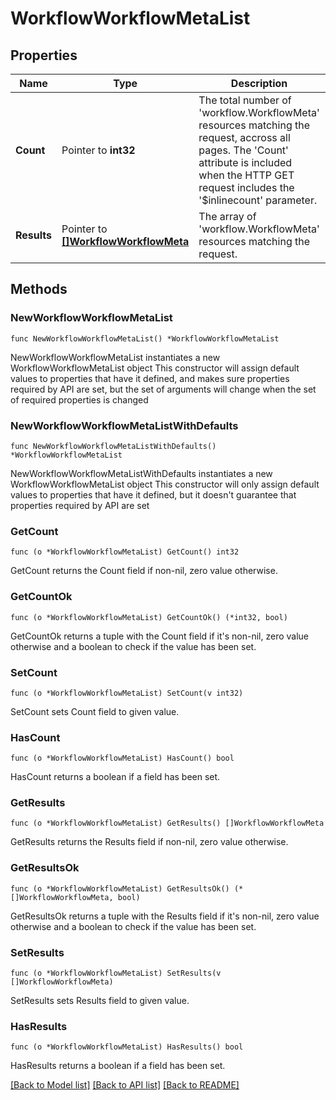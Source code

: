 # WorkflowWorkflowMetaList

## Properties

Name | Type | Description | Notes
------------ | ------------- | ------------- | -------------
**Count** | Pointer to **int32** | The total number of &#39;workflow.WorkflowMeta&#39; resources matching the request, accross all pages. The &#39;Count&#39; attribute is included when the HTTP GET request includes the &#39;$inlinecount&#39; parameter. | [optional] 
**Results** | Pointer to [**[]WorkflowWorkflowMeta**](workflow.WorkflowMeta.md) | The array of &#39;workflow.WorkflowMeta&#39; resources matching the request. | [optional] 

## Methods

### NewWorkflowWorkflowMetaList

`func NewWorkflowWorkflowMetaList() *WorkflowWorkflowMetaList`

NewWorkflowWorkflowMetaList instantiates a new WorkflowWorkflowMetaList object
This constructor will assign default values to properties that have it defined,
and makes sure properties required by API are set, but the set of arguments
will change when the set of required properties is changed

### NewWorkflowWorkflowMetaListWithDefaults

`func NewWorkflowWorkflowMetaListWithDefaults() *WorkflowWorkflowMetaList`

NewWorkflowWorkflowMetaListWithDefaults instantiates a new WorkflowWorkflowMetaList object
This constructor will only assign default values to properties that have it defined,
but it doesn't guarantee that properties required by API are set

### GetCount

`func (o *WorkflowWorkflowMetaList) GetCount() int32`

GetCount returns the Count field if non-nil, zero value otherwise.

### GetCountOk

`func (o *WorkflowWorkflowMetaList) GetCountOk() (*int32, bool)`

GetCountOk returns a tuple with the Count field if it's non-nil, zero value otherwise
and a boolean to check if the value has been set.

### SetCount

`func (o *WorkflowWorkflowMetaList) SetCount(v int32)`

SetCount sets Count field to given value.

### HasCount

`func (o *WorkflowWorkflowMetaList) HasCount() bool`

HasCount returns a boolean if a field has been set.

### GetResults

`func (o *WorkflowWorkflowMetaList) GetResults() []WorkflowWorkflowMeta`

GetResults returns the Results field if non-nil, zero value otherwise.

### GetResultsOk

`func (o *WorkflowWorkflowMetaList) GetResultsOk() (*[]WorkflowWorkflowMeta, bool)`

GetResultsOk returns a tuple with the Results field if it's non-nil, zero value otherwise
and a boolean to check if the value has been set.

### SetResults

`func (o *WorkflowWorkflowMetaList) SetResults(v []WorkflowWorkflowMeta)`

SetResults sets Results field to given value.

### HasResults

`func (o *WorkflowWorkflowMetaList) HasResults() bool`

HasResults returns a boolean if a field has been set.


[[Back to Model list]](../README.md#documentation-for-models) [[Back to API list]](../README.md#documentation-for-api-endpoints) [[Back to README]](../README.md)


